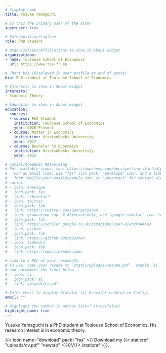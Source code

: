 ```yaml
---
# Display name
title: Yusuke Yamaguchi

# Is this the primary user of the site?
superuser: true

# Role/position/tagline
role: PhD Student

# Organizations/Affiliations to show in About widget
organizations:
- name: Toulouse School of Economics
  url: https://www.tse-fr.eu

# Short bio (displayed in user profile at end of posts)
bio: PhD student at Toulouse School of Economics

# Interests to show in About widget
interests:
- Economic Theory

# Education to show in About widget
education:
  courses:
  - course: PhD Student
    institution: Toulouse School of Economics
    year: 2020–Present
  - course: Master in Economics
    institution: Hitotsubashi University
    year: 2017
  - course: Bachelor in Economics
    institution: Hitotsubashi University
    year: 2015

# Social/Academic Networking
# For available icons, see: https://wowchemy.com/docs/getting-started/page-builder/#icons
#   For an email link, use "fas" icon pack, "envelope" icon, and a link in the
#   form "mailto:your-email@example.com" or "/#contact" for contact widget.
# social:
# - icon: envelope
#   icon_pack: fas
#   link: '/#contact'
# - icon: twitter
#   icon_pack: fab
#   link: https://twitter.com/GeorgeCushen
# - icon: graduation-cap  # Alternatively, use `google-scholar` icon from `ai` icon pack
#   icon_pack: fas
#   link: https://scholar.google.co.uk/citations?user=sIwtMXoAAAAJ
# - icon: github
#   icon_pack: fab
#   link: https://github.com/gcushen
# - icon: linkedin
#   icon_pack: fab
#   link: https://www.linkedin.com/

# Link to a PDF of your resume/CV.
# To use: copy your resume to `static/uploads/resume.pdf`, enable `ai` icons in `params.toml`, 
# and uncomment the lines below.
# - icon: cv
#   icon_pack: ai
#   link: uploads/cv.pdf

# Enter email to display Gravatar (if Gravatar enabled in Config)
email: ""

# Highlight the author in author lists? (true/false)
highlight_name: true
---
```


Yusuke Yamaguchi is a PhD student at Toulouse School of Economics. His research interest is in economic theory.

{{< icon name="download" pack="fas" >}} Download my {{< staticref "uploads/cv.pdf" "newtab" >}}CV{{< /staticref >}}.
